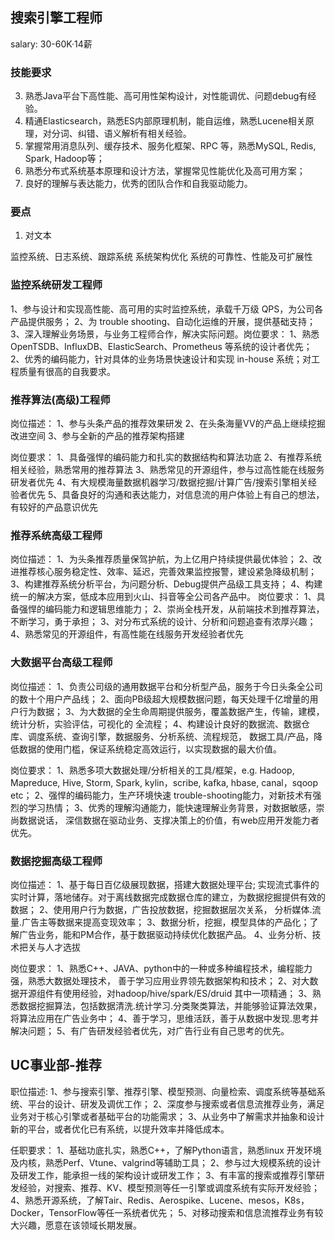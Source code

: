 ## 搜索引擎工程师
salary: 30-60K·14薪

### 技能要求
3. 熟悉Java平台下高性能、高可用性架构设计，对性能调优、问题debug有经验。
4. 精通Elasticsearch，熟悉ES内部原理机制，能自运维，熟悉Lucene相关原理，对分词、纠错、语义解析有相关经验。
5. 掌握常用消息队列、缓存技术、服务化框架、RPC 等，熟悉MySQL, Redis, Spark, Hadoop等；
6. 熟悉分布式系统基本原理和设计方法，掌握常见性能优化及高可用方案；
7. 良好的理解与表达能力，优秀的团队合作和自我驱动能力。


### 要点
1. 对文本


监控系统、日志系统、跟踪系统
系统架构优化
系统的可靠性、性能及可扩展性


### 监控系统研发工程师
1、参与设计和实现高性能、高可用的实时监控系统，承载千万级 QPS，为公司各产品提供服务；
2、为 trouble shooting、自动化运维的开展，提供基础支持；
3、深入理解业务场景，与业务工程师合作，解决实际问题。岗位要求：
1、熟悉 OpenTSDB、InfluxDB、ElasticSearch、Prometheus 等系统的设计者优先；
2、优秀的编码能力，针对具体的业务场景快速设计和实现 in-house 系统；对工程质量有很高的自我要求。

### 推荐算法(高级)工程师
岗位描述：
1、参与头条产品的推荐效果研发
2、在头条海量VV的产品上继续挖掘改进空间
3、参与全新的产品的推荐架构搭建

岗位要求：
1、具备强悍的编码能力和扎实的数据结构和算法功底
2、有推荐系统相关经验，熟悉常用的推荐算法
3、熟悉常见的开源组件，参与过高性能在线服务研发者优先
4、有大规模海量数据机器学习/数据挖掘/计算广告/搜索引擎相关经验者优先
5、具备良好的沟通和表达能力，对信息流的用户体验上有自己的想法，有较好的产品意识优先


### 推荐系统高级工程师
岗位描述：
1、为头条推荐质量保驾护航，为上亿用户持续提供最优体验；
2、改进推荐核心服务稳定性、效率、延迟，完善效果监控报警，建设紧急降级机制；
3、构建推荐系统分析平台，为问题分析、Debug提供产品级工具支持；
4、构建统一的解决方案，低成本应用到火山、抖音等全公司各产品中。
岗位要求：
1、具备强悍的编码能力和逻辑思维能力；
2、崇尚全栈开发，从前端技术到推荐算法，不断学习，勇于承担；
3、对分布式系统的设计、分析和问题追查有浓厚兴趣；
4、熟悉常见的开源组件，有高性能在线服务开发经验者优先

### 大数据平台高级工程师
岗位描述：
1、负责公司级的通用数据平台和分析型产品，服务于今日头条全公司的数十个用户产品线；
2、面向PB级超大规模数据问题，每天处理千亿增量的用户行为数据；
3、为大数据的全生命周期提供服务，覆盖数据产生，传输，建模，统计分析，实验评估，可视化的
全流程；
4、构建设计良好的数据流、数据仓库、调度系统、查询引擎，数据服务、分析系统、流程规范，
数据工具/产品，降低数据的使用门槛，保证系统稳定高效运行，以实现数据的最大价值。

岗位要求：
1、熟悉多项大数据处理/分析相关的工具/框架，e.g. Hadoop, Mapreduce, Hive, 
Storm, Spark, kylin，scribe, kafka, hbase, canal，sqoop etc；
2、强悍的编码能力，生产环境快速 trouble-shooting能力，对新技术有强烈的学习热情；
3、优秀的理解沟通能力，能快速理解业务背景，对数据敏感，崇尚数据说话，
深信数据在驱动业务、支撑决策上的价值，有web应用开发能力者优先。

### 数据挖掘高级工程师
岗位描述：
1、基于每日百亿级展现数据，搭建大数据处理平台;
实现流式事件的实时计算，落地储存。对于离线数据完成数据仓库的建立，为数据挖掘提供有效的数据；
2、使用用户行为数据，广告投放数据，挖掘数据层次关系，
分析媒体.流量.广告主等数据来提高变现效率；
3、数据分析，挖掘，模型具体的产品化；了解广告业务，能和PM合作，基于数据驱动持续优化数据产品。
4、业务分析、技术把关与人才选拔

岗位要求：
1、熟悉C++、JAVA、python中的一种或多种编程技术，编程能力强，熟悉大数据处理技术，
善于学习应用业界领先数据架构和技术；
2、对大数据开源组件有使用经验，对hadoop/hive/spark/ES/druid 其中一项精通；
3、熟悉数据挖掘算法，包括数据清洗.统计学习.分类聚类算法，并能够验证算法效果，将算法应用在广告业务中；
4、善于学习，思维活跃，善于从数据中发现.思考并解决问题；
5、有广告研发经验者优先，对广告行业有自己思考的优先。

## UC事业部-推荐
职位描述:
1、参与搜索引擎、推荐引擎、模型预测、向量检索、调度系统等基础系统、平台的设计、研发及调优工作；
2、深度参与搜索或者信息流推荐业务，满足业务对于核心引擎或者基础平台的功能需求；
3、从业务中了解需求并抽象和设计新的平台，或者优化已有系统，以提升效率并降低成本。

任职要求：
1、基础功底扎实，熟悉C++，了解Python语言，熟悉linux 开发环境及内核，熟悉Perf、Vtune、valgrind等辅助工具；
2、参与过大规模系统的设计及研发工作，能承担一线的架构设计或研发工作；
3、有丰富的搜索或推荐引擎研发经验，对搜索、推荐、KV、模型预测等任一引擎或调度系统有实际开发经验；
4、熟悉开源系统，了解Tair、Redis、Aerospike、Lucene、mesos，K8s，Docker，TensorFlow等任一系统者优先；
5、对移动搜索和信息流推荐业务有较大兴趣，愿意在该领域长期发展。


